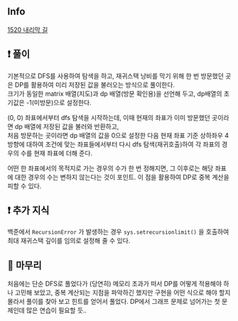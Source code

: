 ## Info

<a href="https://www.acmicpc.net/problem/1520" rel="nofollow">1520 내리막 길</a>

## ❗ 풀이
기본적으로 DFS를 사용하여 탐색을 하고, 재귀스택 낭비를 막기 위해 한 번 방문했던 곳은 DP를 활용하여 미리 저장된 값을 불러오는 방식으로 풀이한다.  
크기가 동일한 matrix 배열(지도)과 dp 배열(방문 확인용)을 선언해 두고, dp배열의 초기값은 -1(미방문)으로 설정한다.  
  
(0, 0) 좌표에서부터 dfs 탐색을 시작하는데, 이때 현재의 좌표가 이미 방문했던 곳이라면 dp 배열에 저장된 값을 불러와 반환하고,  
처음 방문하는 곳이라면 dp 배열의 값을 0으로 설정한 다음 현재 좌표 기준 상하좌우 4방향에 대하여 조건에 맞는 좌표들에서부터 다시 dfs 탐색(재귀호출)하여 각 좌표의 경우의 수를 현재 좌표에 더해 준다.  
  
어떤 한 좌표에서의 목적지로 가는 경우의 수가 한 번 정해지면, 그 이후로는 해당 좌표에 대한 경우의 수는 변하지 않는다는 것이 포인트. 이 점을 활용하여 DP로 중복 계산을 피할 수 있다.

## ❗ 추가 지식
백준에서 `RecursionError` 가 발생하는 경우 `sys.setrecursionlimit()` 을 호출하여 최대 재귀스택 깊이를 임의로 설정해 줄 수 있다.

## 🙂 마무리
처음에는 단순 DFS로 풀었다가 (당연히) 메모리 초과가 떠서 DP를 어떻게 적용해야 하나 고민해 보았고, 중복 계산되는 지점을 파악하긴 했지만 구현을 어떤 식으로 해야 할지 몰라서 풀이를 찾아 보고 힌트를 얻어서 풀었다. DP에서 그래프 문제로 넘어가는 첫 문제인데 많은 연습이 필요할 듯..
